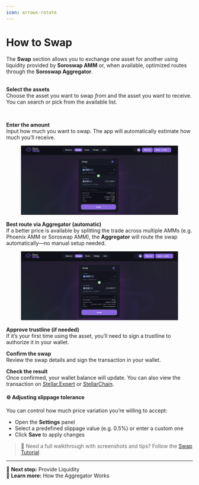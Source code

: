 ```yaml
---
icon: arrows-rotate
---
```


# How to Swap

The **Swap** section allows you to exchange one asset for another using liquidity provided by **Soroswap AMM** or, when available, optimized routes through the **Soroswap Aggregator**.

\
**Select the assets**\
Choose the asset you want to swap _from_ and the asset you want to receive. You can search or pick from the available list.

<figure><img src="../../.gitbook/assets/Grabación de pantalla 2025-04-25 a las 12.43.52.gif" alt=""><figcaption></figcaption></figure>

**Enter the amount**\
Input how much you want to swap. The app will automatically estimate how much you’ll receive.

<figure><img src="../../.gitbook/assets/Captura de pantalla 2025-04-25 a las 12.52.39.png" alt=""><figcaption></figcaption></figure>

**Best route via Aggregator (automatic)**\
If a better price is available by splitting the trade across multiple AMMs (e.g. Phoenix  AMM or Soroswap AMM), the **Aggregator** will route the swap automatically—no manual setup needed.

<figure><img src="../../.gitbook/assets/Aggregator.png" alt=""><figcaption></figcaption></figure>

**Approve trustline (if needed)**\
If it’s your first time using the asset, you’ll need to sign a trustline to authorize it in your wallet.

**Confirm the swap**\
Review the swap details and sign the transaction in your wallet.

**Check the result**\
Once confirmed, your wallet balance will update. You can also view the transaction on [Stellar.Expert](https://stellar.expert/) or [StellarChain](https://stellarchain.io/).

#### ⚙️ Adjusting slippage tolerance

You can control how much price variation you’re willing to accept:

* Open the **Settings** panel
* Select a predefined slippage value (e.g. 0.5%) or enter a custom one
* Click **Save** to apply changes

> 📘 Need a full walkthrough with screenshots and tips? Follow the [Swap Tutorial](https://docs.soroswap.finance/05-tutorial/05-doing-swap)

***

🔄 **Next step:** Provide Liquidity\
🧠 **Learn more:** How the Aggregator Works
